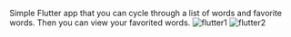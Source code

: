 Simple Flutter app that you can cycle through a list of words and favorite words. Then you can view your favorited words.
![flutter1](https://user-images.githubusercontent.com/83997457/213023674-17a17bb8-2930-4300-bfaf-9af5dfd36fab.png)
![flutter2](https://user-images.githubusercontent.com/83997457/213023695-8f4783d6-a6b7-4e67-ab7d-004bbbb5735b.png)

